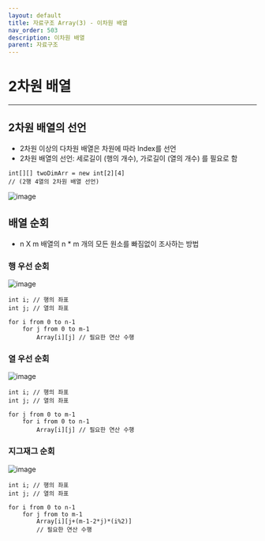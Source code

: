 ```yaml
---
layout: default
title: 자료구조 Array(3) - 이차원 배열
nav_order: 503
description: 이차원 배열
parent: 자료구조
---
```



# 2차원 배열

---

## 2차원 배열의 선언

-   2차원 이상의 다차원 배열은 차원에 따라 Index를 선언
-   2차원 배열의 선언: 세로길이 (행의 개수), 가로길이 (열의 개수) 를 필요로 함

```
int[][] twoDimArr = new int[2][4]
// (2행 4열의 2차원 배열 선언)
```

![image](https://img1.daumcdn.net/thumb/R1280x0/?scode=mtistory2&fname=https%3A%2F%2Fblog.kakaocdn.net%2Fdn%2FPFa4Z%2Fbtsr5KWvAqX%2Fb8arIcKpUfykCPiLEsdpU0%2Fimg.png)

## 배열 순회

-   n X m 배열의 n \* m 개의 모든 원소를 빠짐없이 조사하는 방법

### 행 우선 순회

![image](https://img1.daumcdn.net/thumb/R1280x0/?scode=mtistory2&fname=https%3A%2F%2Fblog.kakaocdn.net%2Fdn%2Fl4OMa%2Fbtsr3btObfQ%2F3W0GWK5W0eCVLudFBKvgX0%2Fimg.png)

```
int i; // 행의 좌표
int j; // 열의 좌표

for i from 0 to n-1
    for j from 0 to m-1
        Array[i][j] // 필요한 연산 수행
```

### 열 우선 순회

![image](https://img1.daumcdn.net/thumb/R1280x0/?scode=mtistory2&fname=https%3A%2F%2Fblog.kakaocdn.net%2Fdn%2FE9LtS%2FbtsrTouvcCI%2FyyGV7Prn1r9CDeEheREbbk%2Fimg.png)

```
int i; // 행의 좌표
int j; // 열의 좌표

for j from 0 to m-1
    for i from 0 to n-1
        Array[i][j] // 필요한 연산 수행
```

### 지그재그 순회

![image](https://img1.daumcdn.net/thumb/R1280x0/?scode=mtistory2&fname=https%3A%2F%2Fblog.kakaocdn.net%2Fdn%2FUhoAe%2FbtsrZBsJTr0%2FOK5Hpvt6903gvVVBrEcPjK%2Fimg.png)

```
int i; // 행의 좌표
int j; // 열의 좌표

for i from 0 to n-1
    for j from to m-1
        Array[i][j+(m-1-2*j)*(i%2)]
        // 필요한 연산 수행
```